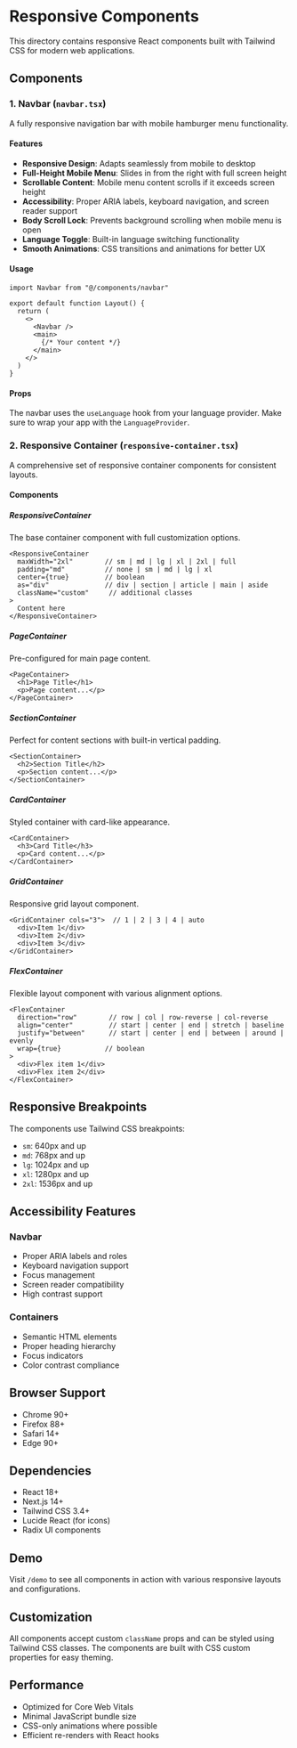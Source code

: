 # Responsive Components

This directory contains responsive React components built with Tailwind CSS for modern web applications.

## Components

### 1. Navbar (`navbar.tsx`)

A fully responsive navigation bar with mobile hamburger menu functionality.

#### Features
- **Responsive Design**: Adapts seamlessly from mobile to desktop
- **Full-Height Mobile Menu**: Slides in from the right with full screen height
- **Scrollable Content**: Mobile menu content scrolls if it exceeds screen height
- **Accessibility**: Proper ARIA labels, keyboard navigation, and screen reader support
- **Body Scroll Lock**: Prevents background scrolling when mobile menu is open
- **Language Toggle**: Built-in language switching functionality
- **Smooth Animations**: CSS transitions and animations for better UX

#### Usage
```tsx
import Navbar from "@/components/navbar"

export default function Layout() {
  return (
    <>
      <Navbar />
      <main>
        {/* Your content */}
      </main>
    </>
  )
}
```

#### Props
The navbar uses the `useLanguage` hook from your language provider. Make sure to wrap your app with the `LanguageProvider`.

### 2. Responsive Container (`responsive-container.tsx`)

A comprehensive set of responsive container components for consistent layouts.

#### Components

##### ResponsiveContainer
The base container component with full customization options.

```tsx
<ResponsiveContainer
  maxWidth="2xl"        // sm | md | lg | xl | 2xl | full
  padding="md"          // none | sm | md | lg | xl
  center={true}         // boolean
  as="div"              // div | section | article | main | aside
  className="custom"     // additional classes
>
  Content here
</ResponsiveContainer>
```

##### PageContainer
Pre-configured for main page content.

```tsx
<PageContainer>
  <h1>Page Title</h1>
  <p>Page content...</p>
</PageContainer>
```

##### SectionContainer
Perfect for content sections with built-in vertical padding.

```tsx
<SectionContainer>
  <h2>Section Title</h2>
  <p>Section content...</p>
</SectionContainer>
```

##### CardContainer
Styled container with card-like appearance.

```tsx
<CardContainer>
  <h3>Card Title</h3>
  <p>Card content...</p>
</CardContainer>
```

##### GridContainer
Responsive grid layout component.

```tsx
<GridContainer cols="3">  // 1 | 2 | 3 | 4 | auto
  <div>Item 1</div>
  <div>Item 2</div>
  <div>Item 3</div>
</GridContainer>
```

##### FlexContainer
Flexible layout component with various alignment options.

```tsx
<FlexContainer
  direction="row"        // row | col | row-reverse | col-reverse
  align="center"         // start | center | end | stretch | baseline
  justify="between"      // start | center | end | between | around | evenly
  wrap={true}           // boolean
>
  <div>Flex item 1</div>
  <div>Flex item 2</div>
</FlexContainer>
```

## Responsive Breakpoints

The components use Tailwind CSS breakpoints:
- `sm`: 640px and up
- `md`: 768px and up  
- `lg`: 1024px and up
- `xl`: 1280px and up
- `2xl`: 1536px and up

## Accessibility Features

### Navbar
- Proper ARIA labels and roles
- Keyboard navigation support
- Focus management
- Screen reader compatibility
- High contrast support

### Containers
- Semantic HTML elements
- Proper heading hierarchy
- Focus indicators
- Color contrast compliance

## Browser Support

- Chrome 90+
- Firefox 88+
- Safari 14+
- Edge 90+

## Dependencies

- React 18+
- Next.js 14+
- Tailwind CSS 3.4+
- Lucide React (for icons)
- Radix UI components

## Demo

Visit `/demo` to see all components in action with various responsive layouts and configurations.

## Customization

All components accept custom `className` props and can be styled using Tailwind CSS classes. The components are built with CSS custom properties for easy theming.

## Performance

- Optimized for Core Web Vitals
- Minimal JavaScript bundle size
- CSS-only animations where possible
- Efficient re-renders with React hooks
